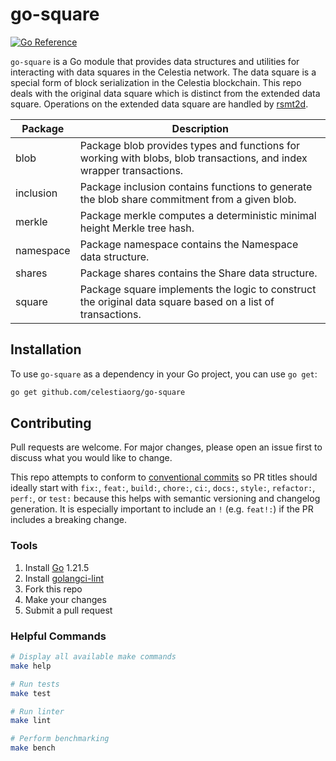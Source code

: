 # go-square

[![Go Reference](https://pkg.go.dev/badge/github.com/celestiaorg/go-square.svg)](https://pkg.go.dev/github.com/celestiaorg/go-square)

`go-square` is a Go module that provides data structures and utilities for interacting with data squares in the Celestia network. The data square is a special form of block serialization in the Celestia blockchain. This repo deals with the original data square which is distinct from the extended data square. Operations on the extended data square are handled by [rsmt2d](https://github.com/celestiaorg/rsmt2d).

Package   | Description
----------|---------------------------------------------------------------------------------------------------------------------
blob      | Package blob provides types and functions for working with blobs, blob transactions, and index wrapper transactions.
inclusion | Package inclusion contains functions to generate the blob share commitment from a given blob.
merkle    | Package merkle computes a deterministic minimal height Merkle tree hash.
namespace | Package namespace contains the Namespace data structure.
shares    | Package shares contains the Share data structure.
square    | Package square implements the logic to construct the original data square based on a list of transactions.

## Installation

To use `go-square` as a dependency in your Go project, you can use `go get`:

```bash
go get github.com/celestiaorg/go-square
```

## Contributing

Pull requests are welcome. For major changes, please open an issue first to discuss what you would like to change.

This repo attempts to conform to [conventional commits](https://www.conventionalcommits.org/en/v1.0.0/) so PR titles should ideally start with `fix:`, `feat:`, `build:`, `chore:`, `ci:`, `docs:`, `style:`, `refactor:`, `perf:`, or `test:` because this helps with semantic versioning and changelog generation. It is especially important to include an `!` (e.g. `feat!:`) if the PR includes a breaking change.

### Tools

1. Install [Go](https://golang.org/doc/install) 1.21.5
1. Install [golangci-lint](https://golangci-lint.run/usage/install/)
1. Fork this repo
1. Make your changes
1. Submit a pull request

### Helpful Commands

```sh
# Display all available make commands
make help

# Run tests
make test

# Run linter
make lint

# Perform benchmarking
make bench
```
